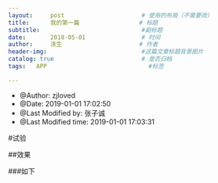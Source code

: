 ```yaml
---
layout:     post                      # 使用的布局（不需要改）
title:      我的第一篇                 # 标题 
subtitle:                             #副标题
date:       2018-05-01                # 时间
author:     涤生                      # 作者
header-img:                           #这篇文章标题背景图片
catalog: true                         # 是否归档
tags:   APP                             #标签

---
```


* @Author: zjloved
* @Date:   2019-01-01 17:02:50
* @Last Modified by:   张子诚
* @Last Modified time: 2019-01-01 17:03:31

#试验

##效果

###如下
